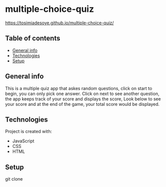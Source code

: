 # multiple-choice-quiz

https://tosimiadesoye.github.io/multiple-choice-quiz/

## Table of contents
* [General info](#general-info)
* [Technologies](#technologies)
* [Setup](#setup)

## General info
This is a multiple quiz app that askes random questions, click on start to begin, you can only pick one answer. Click on next to see another question, the app keeps track of your score and displays the score, Look below to see your score and at the end of the game, your total score would be displayed.
	
## Technologies
Project is created with:
* JavaScript
* CSS
* HTML
	
## Setup
git clone <url>





